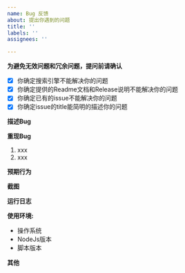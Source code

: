 ```yaml
---
name: Bug 反馈
about: 提出你遇到的问题
title: ''
labels: ''
assignees: ''

---
```


**为避免无效问题和冗余问题，提问前请确认**

- [x] 你确定搜索引擎不能解决你的问题
- [x] 你确定提供的Readme文档和Release说明不能解决你的问题
- [x] 你确定已有的issue不能解决你的问题
- [x] 你确定issue的title能简明的描述你的问题

**描述Bug**

<!-- 简要而清晰的描述你所遇到的bug -->

**重现Bug**

<!-- 说明您在进行了怎样的操作后出现了Bug -->

1. xxx
2. xxx

**预期行为**

<!-- 简要描述进行以上操作后预期的脚本行为 -->

**截图**

<!-- 如果可以，请提供尽可能多的相关截图 -->

**运行日志**

<!-- 控制台日志 -->

**使用环境:**
- 操作系统
- NodeJs版本
- 脚本版本

**其他**

<!-- 若您有其他想要补充的内容，请在此说明 -->
